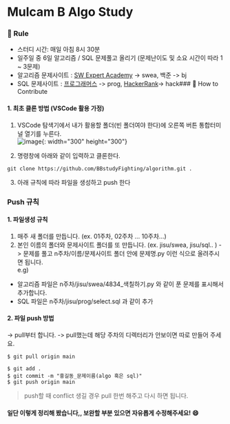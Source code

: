 # Mulcam B Algo Study

### :pencil: Rule

- 스터디 시간: 매일 아침 8시 30분
- 일주일 중 6일 알고리즘 / SQL 문제풀고 올리기 (문제난이도 및 소요 시간이 따라 1 ~ 3문제)
- 알고리즘 문제사이트 : [SW Expert Academy](https://swexpertacademy.com/main/learn/course/subjectList.do?courseId=AVuPDN86AAXw5UW6) -> swea, 백준 -> bj 
- SQL 문제사이트 : [프로그래머스](https://programmers.co.kr/learn/challenges) -> prog, [HackerRank](https://www.hackerrank.com/domains/sql)-> hack### :apple: How to Contribute

#### 1. 최초 클론 방법 (VSCode 활용 가정)

1. VSCode 탐색기에서 내가 활용할 폴더(빈 폴더여야 한다)에 오른쪽 버튼 통합터미널 열기를 누른다.   
![image](https://user-images.githubusercontent.com/67591105/157668642-71972ab7-273b-4b76-90ca-431a6e62c6b6.png){: width="300" height="300"}

2. 명령창에 아래와 같이 입력하고 클론한다. 
```
git clone https://github.com/BBstudyFighting/algorithm.git .
```

3. 아래 규칙에 따라 파일을 생성하고 push 한다

### Push 규칙

#### 1. 파일생성 규칙

1. 매주 새 폴더를 만듭니다. (ex. 01주차, 02주차 ... 10주차...)
2. 본인 이름의 폴더와 문제사이트 폴더를 또 만듭니다. (ex. jisu/swea, jisu/sql.. )
-> 문제를 풀고 n주차/이름/문제사이트 폴더 안에 문제명.py 이런 식으로 올려주시면 됩니다.  
e.g)
- 알고리즘 파일은 n주차/jisu/swea/4834_색칠하기.py 와 같이 푼 문제를 표시해서 추가합니다.  
- SQL 파일은 n주차/jisu/prog/select.sql 과 같이 추가  


#### 2. 파일 push 방법

-> pull부터 합니다.
-> pull했는데 해당 주차의 디렉터리가 안보이면 따로 만들어 주세요.  
```
$ git pull origin main
```

```
$ git add .
$ git commit -m "홍길동_문제이름(algo 혹은 sql)"
$ git push origin main
```

> push할 때 conflict 생길 경우 pull 한번 해주고 다시 하면 됩니다.

#### 일단 이렇게 정리해 봤습니다,, 보완할 부분 있으면 자유롭게 수정해주세요! :smile:

